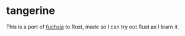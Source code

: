 # tangerine

This is a port of [fuchsia](https://github.com/mtn/fuchsia) to Rust, made so I can try out Rust as I learn it.
